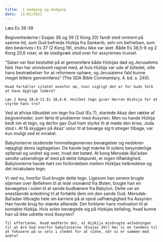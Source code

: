 ```yaml
---
title:  I medgang og modgang
date:  11/02/2021
---
```


Læs Es 38-39

Begivenhederne i Esajas 38 og 39 (2 Kong 20) fandt sted omtrent på samme tid, som Gud befriede Hizkija fra Sankerib, selv om befrielsen, som den beskrives i Es 37 (2 Kong 19), endnu ikke var sket. Både Es 38,5-6 og 2 Kong 20,6 viser, at de stadigvæk stod over for assyrernes trussel.

”Satan var fast besluttet på at gennemføre både Hizkijas død og Jerusalems fald. Han har utvivlsomt regnet med, at hvis Hizkija var ude af billedet, ville hans bestræbelser for at reformere ophøre, og Jerusalems fald kunne meget lettere gennemføres“ (The SDA Bible Commentary, 4. bd. s. 240).

`Hvad fortæller citatet ovenfor om, hvor vigtigt det er for Guds folk at have dygtige ledere?`

`Læs 2 Kong 20,8-11 Es 38,6-8. Hvilket tegn giver Herren Hizkija for at styrke hans tro?`

Ved at afvise tilbuddet om tegn fra Gud (Es 7), startede Akaz den række af begivenheder, som førte til problemer med Assyrien. Men nu havde Hizkija bedt om et tegn, og derfor gav Gud ham styrke til at møde den krise, Juda stod i. At få skyggen på Akaz’ solur til at bevæge sig ti streger tilbage, var kun muligt ved et mirakel.

Babylonierne studerede himmellegemernes bevægelser og nedskrev nøjagtigt deres iagttagelser. De havde lagt mærke til solens besynderlige opførsel og undret sig over, hvad det betød. At kong Merodak-Bal’adan sendte udsendinge af sted på dette tidspunkt, er ingen tilfældighed. Babylonierne havde hørt om forbindelsen mellem Hizkijas helbredelse og det mirakuløse tegn.

Vi ved nu, hvorfor Gud brugte dette tegn. Ligesom han senere brugte stjernen over Betlehem til at lede vismænd fra Østen, brugte han en bevægelse i solen til at sende budbærere fra Babylon. Dette var en enestående anledning til at fortælle dem om den sande Gud. Merodak-Bal’adan tilbragte hele sin karriere på at opnå uafhængighed fra Assyrien. Han havde brug for stærke allierede. Det forklarer hans motivation til at kontakte Hizkija. Hvis solen bevægede sig på Hizkijas befaling, hvad kunne han så ikke udrette mod Assyrien?

`Til eftertanke. Hvad medførte det, at Hizkija misbrugte anledningen til at ære Gud overfor babylonierne (Esajas 39)? Har vi en tendens til at fokusere på os selv i stedet for at vidne, når vi er sammen med andre?`